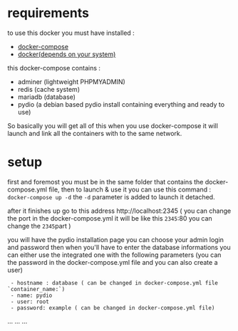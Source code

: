 # requirements
to use this docker you must have installed :
- [docker-compose](https://docs.docker.com/compose/install/)
- [docker(depends on your system)](https://docs.docker.com/install/)

this docker-compose contains :
- adminer (lightweight PHPMYADMIN)
- redis (cache system)
- mariadb (database)
- pydio (a debian based pydio install containing everything and ready to use)

So basically you will get all of this when you use docker-compose it will launch and link all the containers with to the same network.


# setup
first and foremost you must be in the same folder that contains the docker-compose.yml file,
then to launch & use it you can use this command : 
`docker-compose up -d` the `-d` parameter is added to launch it detached.


after it finishes up go to this address http://localhost:2345 ( you can change the port in the docker-compose.yml it will be like this `2345`:80 you can change the `2345`part )

you will have the pydio installation page you can choose your admin login and password then when you'll have to enter the database informations you can either use the integrated one with the following parameters
(you can the password in the docker-compose.yml file and you can also create a user)

     - hostname : database ( can be changed in docker-compose.yml file `container_name:`)
     - name: pydio
     - user: root
     - password: example ( can be changed in docker-compose.yml file)


...
...
...